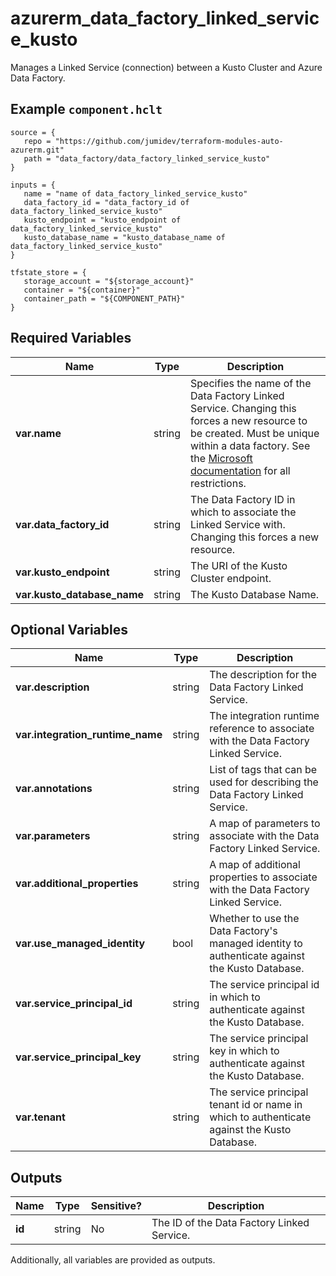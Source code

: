 # azurerm_data_factory_linked_service_kusto

Manages a Linked Service (connection) between a Kusto Cluster and Azure Data Factory.

## Example `component.hclt`

```hcl
source = {
   repo = "https://github.com/jumidev/terraform-modules-auto-azurerm.git" 
   path = "data_factory/data_factory_linked_service_kusto" 
}

inputs = {
   name = "name of data_factory_linked_service_kusto" 
   data_factory_id = "data_factory_id of data_factory_linked_service_kusto" 
   kusto_endpoint = "kusto_endpoint of data_factory_linked_service_kusto" 
   kusto_database_name = "kusto_database_name of data_factory_linked_service_kusto" 
}

tfstate_store = {
   storage_account = "${storage_account}" 
   container = "${container}" 
   container_path = "${COMPONENT_PATH}" 
}

```

## Required Variables

| Name | Type |  Description |
| ---- | --------- |  ----------- |
| **var.name** | string |  Specifies the name of the Data Factory Linked Service. Changing this forces a new resource to be created. Must be unique within a data factory. See the [Microsoft documentation](https://docs.microsoft.com/azure/data-factory/naming-rules) for all restrictions. | 
| **var.data_factory_id** | string |  The Data Factory ID in which to associate the Linked Service with. Changing this forces a new resource. | 
| **var.kusto_endpoint** | string |  The URI of the Kusto Cluster endpoint. | 
| **var.kusto_database_name** | string |  The Kusto Database Name. | 

## Optional Variables

| Name | Type |  Description |
| ---- | --------- |  ----------- |
| **var.description** | string |  The description for the Data Factory Linked Service. | 
| **var.integration_runtime_name** | string |  The integration runtime reference to associate with the Data Factory Linked Service. | 
| **var.annotations** | string |  List of tags that can be used for describing the Data Factory Linked Service. | 
| **var.parameters** | string |  A map of parameters to associate with the Data Factory Linked Service. | 
| **var.additional_properties** | string |  A map of additional properties to associate with the Data Factory Linked Service. | 
| **var.use_managed_identity** | bool |  Whether to use the Data Factory's managed identity to authenticate against the Kusto Database. | 
| **var.service_principal_id** | string |  The service principal id in which to authenticate against the Kusto Database. | 
| **var.service_principal_key** | string |  The service principal key in which to authenticate against the Kusto Database. | 
| **var.tenant** | string |  The service principal tenant id or name in which to authenticate against the Kusto Database. | 



## Outputs

| Name | Type | Sensitive? | Description |
| ---- | ---- | --------- | --------- |
| **id** | string | No  | The ID of the Data Factory Linked Service. | 

Additionally, all variables are provided as outputs.
